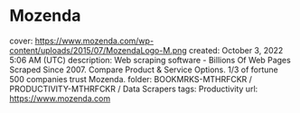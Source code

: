 # Mozenda

cover: https://www.mozenda.com/wp-content/uploads/2015/07/MozendaLogo-M.png
created: October 3, 2022 5:06 AM (UTC)
description: Web scraping software - Billions Of Web Pages Scraped Since 2007. Compare Product & Service Options. 1/3 of fortune 500 companies trust Mozenda.
folder: BOOKMRKS-MTHRFCKR / PRODUCTIVITY-MTHRFCKR / Data Scrapers
tags: Productivity
url: https://www.mozenda.com